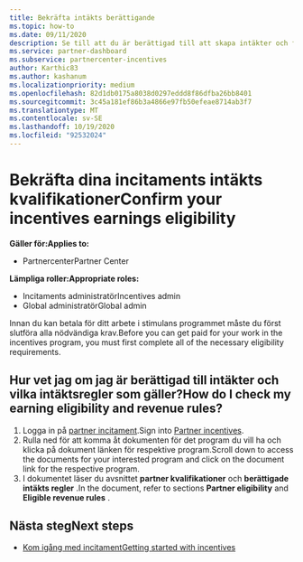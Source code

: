 ```yaml
---
title: Bekräfta intäkts berättigande
ms.topic: how-to
ms.date: 09/11/2020
description: Se till att du är berättigad till att skapa intäkter och få betalt i stimulans programmet. Kontrol lera dina intäkts-och intäkts regler i Partner Center.
ms.service: partner-dashboard
ms.subservice: partnercenter-incentives
author: Karthic83
ms.author: kashanum
ms.localizationpriority: medium
ms.openlocfilehash: 82d1db0175a8038d0297eddd8f86dfba26bb8401
ms.sourcegitcommit: 3c45a181ef86b3a4866e97fb50efeae8714ab3f7
ms.translationtype: MT
ms.contentlocale: sv-SE
ms.lasthandoff: 10/19/2020
ms.locfileid: "92532024"
---
```

# <a name="confirm-your-incentives-earnings-eligibility"></a><span data-ttu-id="4a488-104">Bekräfta dina incitaments intäkts kvalifikationer</span><span class="sxs-lookup"><span data-stu-id="4a488-104">Confirm your incentives earnings eligibility</span></span>

<span data-ttu-id="4a488-105">**Gäller för:**</span><span class="sxs-lookup"><span data-stu-id="4a488-105">**Applies to:**</span></span>

- <span data-ttu-id="4a488-106">Partnercenter</span><span class="sxs-lookup"><span data-stu-id="4a488-106">Partner Center</span></span>

<span data-ttu-id="4a488-107">**Lämpliga roller:**</span><span class="sxs-lookup"><span data-stu-id="4a488-107">**Appropriate roles:**</span></span>

- <span data-ttu-id="4a488-108">Incitaments administratör</span><span class="sxs-lookup"><span data-stu-id="4a488-108">Incentives admin</span></span>
- <span data-ttu-id="4a488-109">Global administratör</span><span class="sxs-lookup"><span data-stu-id="4a488-109">Global admin</span></span>

<span data-ttu-id="4a488-110">Innan du kan betala för ditt arbete i stimulans programmet måste du först slutföra alla nödvändiga krav.</span><span class="sxs-lookup"><span data-stu-id="4a488-110">Before you can get paid for your work in the incentives program, you must first complete all of the necessary eligibility requirements.</span></span>

## <a name="how-do-i-check-my-earning-eligibility-and-revenue-rules"></a><span data-ttu-id="4a488-111">Hur vet jag om jag är berättigad till intäkter och vilka intäktsregler som gäller?</span><span class="sxs-lookup"><span data-stu-id="4a488-111">How do I check my earning eligibility and revenue rules?</span></span>

1. <span data-ttu-id="4a488-112">Logga in på [partner incitament](https://partner.microsoft.com/membership/partner-incentives).</span><span class="sxs-lookup"><span data-stu-id="4a488-112">Sign into [Partner incentives](https://partner.microsoft.com/membership/partner-incentives).</span></span>
2. <span data-ttu-id="4a488-113">Rulla ned för att komma åt dokumenten för det program du vill ha och klicka på dokument länken för respektive program.</span><span class="sxs-lookup"><span data-stu-id="4a488-113">Scroll down to access the documents for your interested program and click on the document link for the respective program.</span></span>
3. <span data-ttu-id="4a488-114">I dokumentet läser du avsnittet **partner kvalifikationer** och **berättigade intäkts regler** .</span><span class="sxs-lookup"><span data-stu-id="4a488-114">In the document, refer to sections **Partner eligibility** and **Eligible revenue rules** .</span></span>

## <a name="next-steps"></a><span data-ttu-id="4a488-115">Nästa steg</span><span class="sxs-lookup"><span data-stu-id="4a488-115">Next steps</span></span>

- [<span data-ttu-id="4a488-116">Kom igång med incitament</span><span class="sxs-lookup"><span data-stu-id="4a488-116">Getting started with incentives</span></span>](incentives-get-started-intro.md)

